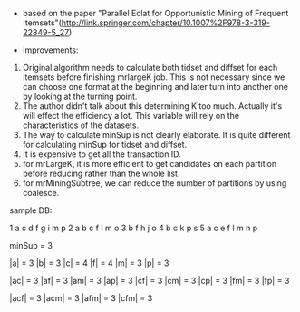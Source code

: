 * based on the paper "Parallel Eclat for Opportunistic Mining of Frequent Itemsets"(http://link.springer.com/chapter/10.1007%2F978-3-319-22849-5_27)

* improvements:
1. Original algorithm needs to calculate both tidset and diffset for each itemsets before finishing mrlargeK job. This is not necessary since we can choose one format at the beginning and later turn into another one by looking at the turning point.
2. The author didn't talk about this determining K too much. Actually it's will effect the efficiency a lot. This variable will rely on the characteristics of the datasets. 
3. The way to calculate minSup is not clearly elaborate. It is quite different for calculating minSup for tidset and diffset.
4. It is expensive to get all the transaction ID.
5. for mrLargeK, it is more efficient to get candidates on each partition before reducing rather than the whole list.
6. for mrMiningSubtree, we can reduce the number of partitions by using coalesce.

sample DB:

1 a   c d   f g   i       m     p
2 a b c     f           l m   o
3   b       f   h   j         o
4   b c               k         p   s
5 a   c   e f           l m n   p

minSup = 3

|a| = 3
|b| = 3
|c| = 4
|f| = 4
|m| = 3
|p| = 3

|ac| = 3
|af| = 3
|am| = 3
|ap| = 3
|cf| = 3
|cm| = 3
|cp| = 3
|fm| = 3
|fp| = 3

|acf| = 3
|acm| = 3
|afm| = 3
|cfm| = 3 
